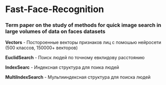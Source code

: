 # Fast-Face-Recognition

### Term paper on the study of methods for quick image search in large volumes of data on faces datasets

**Vectors** - Постороенные векторы признаков лиц с помошью нейросети (500 классов, 150000+ векторов) 

**EuclidSearch** - Поиск людей по точному евклидову расстоянию  

**IndexSearc** - Индексная структура для поика людей  

**MultiIndexSearch** - Мультииндексная структура для поиска людей  
